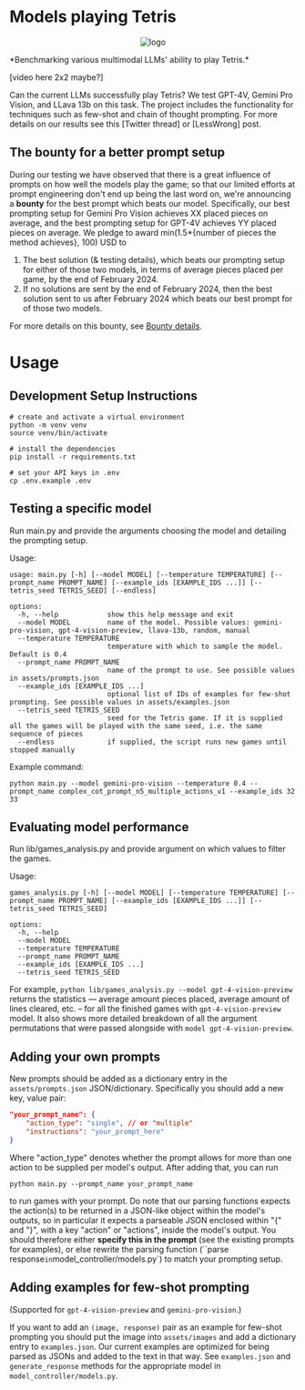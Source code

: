 # Models playing Tetris
<p align="center">
    <img src="https://github.com/rovle/tetris-ai/raw/main/.gfx/logo_original.png" alt="logo"/>
</p>
*Benchmarking various multimodal LLMs' ability to play Tetris.*

[video here 2x2 maybe?]

Can the current LLMs successfully play Tetris? We test GPT-4V, Gemini Pro Vision, and LLava 13b on this task. The project includes the functionality for techniques such as few-shot and chain of thought prompting. For more details on our results see this [Twitter thread] or [LessWrong] post.

## The bounty for a better prompt setup

During our testing we have observed that there is a great influence of prompts on how well the models play the game; so that our limited efforts at prompt engineering don't end up being the last word on, we're announcing a **bounty** for the best prompt which beats our model. Specifically, our best prompting setup for Gemini Pro Vision achieves XX placed pieces on average, and the best prompting setup for GPT-4V achieves YY placed pieces on average. We pledge to award min(1.5*{number of pieces the method achieves}, 100) USD to
1) The best solution (& testing details), which beats our prompting setup for either of those two models, in terms of average pieces placed per game, by the end of February 2024.
2) If no solutions are sent by the end of February 2024, then the best solution sent to us after February 2024 which beats our best prompt for of those two models.

For more details on this bounty, see [Bounty details](bounty_details.md).

# Usage

## Development Setup Instructions

```console
# create and activate a virtual environment
python -m venv venv
source venv/bin/activate

# install the dependencies
pip install -r requirements.txt

# set your API keys in .env
cp .env.example .env
```

## Testing a specific model

Run main.py and provide the arguments choosing the model and detailing the prompting setup.

Usage:

```console
usage: main.py [-h] [--model MODEL] [--temperature TEMPERATURE] [--prompt_name PROMPT_NAME] [--example_ids [EXAMPLE_IDS ...]] [--tetris_seed TETRIS_SEED] [--endless]

options:
  -h, --help            show this help message and exit
  --model MODEL         name of the model. Possible values: gemini-pro-vision, gpt-4-vision-preview, llava-13b, random, manual
  --temperature TEMPERATURE
                        temperature with which to sample the model. Default is 0.4
  --prompt_name PROMPT_NAME
                        name of the prompt to use. See possible values in assets/prompts.json
  --example_ids [EXAMPLE_IDS ...]
                        optional list of IDs of examples for few-shot prompting. See possible values in assets/examples.json
  --tetris_seed TETRIS_SEED
                        seed for the Tetris game. If it is supplied all the games will be played with the same seed, i.e. the same sequence of pieces
  --endless             if supplied, the script runs new games until stopped manually
```

Example command:

```console
python main.py --model gemini-pro-vision --temperature 0.4 --prompt_name complex_cot_prompt_n5_multiple_actions_v1 --example_ids 32 33
```

## Evaluating model performance

Run lib/games_analysis.py and provide argument on which values to filter the games.

Usage:

```console
games_analysis.py [-h] [--model MODEL] [--temperature TEMPERATURE] [--prompt_name PROMPT_NAME] [--example_ids [EXAMPLE_IDS ...]] [--tetris_seed TETRIS_SEED]

options:
  -h, --help
  --model MODEL
  --temperature TEMPERATURE
  --prompt_name PROMPT_NAME
  --example_ids [EXAMPLE_IDS ...]
  --tetris_seed TETRIS_SEED
```

For example, `python lib/games_analysis.py --model gpt-4-vision-preview` returns the statistics — average amount pieces placed, average amount of lines cleared, etc. – for all the finished games with `gpt-4-vision-preview` model. It also shows more detailed breakdown of all the argument permutations that were passed alongside with `model gpt-4-vision-preview`.

## Adding your own prompts

New prompts should be added as a dictionary entry in the `assets/prompts.json` JSON/dictionary. Specifically you should add a new key, value pair:
```json
"your_prompt_name": {
    "action_type": "single", // or "multiple"
    "instructions": "your_prompt_here"
}
```
Where "action_type" denotes whether the prompt allows for more than one action to be supplied per model's output. After adding that, you can run
```console
python main.py --prompt_name your_prompt_name
```
to run games with your prompt. Do note that our parsing functions expects the action(s) to be returned in a JSON-like object within the model's outputs, so in particular it expects a parseable JSON enclosed within "{" and "}", with a key "action" or "actions", inside the model's output. You should therefore either **specify this in the prompt** (see the existing prompts for examples), or else rewrite the parsing function (``parse response` in `model_controller/models.py`) to match your prompting setup.

## Adding examples for few-shot prompting

(Supported for `gpt-4-vision-preview` and `gemini-pro-vision`.)

If you want to add an `(image, response)` pair as an example for few-shot prompting you should put the image into `assets/images` and add a dictionary entry to `examples.json`. Our current examples are optimized for being parsed as JSONs and added to the text in that way. See `examples.json` and `generate_response` methods for the appropriate model in `model_controller/models.py`.


